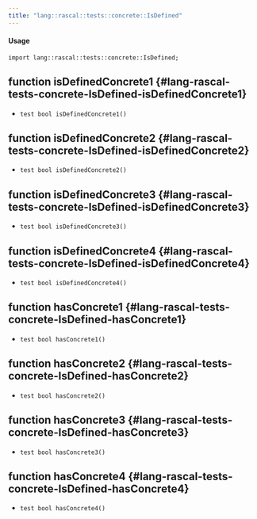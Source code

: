 ```yaml
---
title: "lang::rascal::tests::concrete::IsDefined"
---
```


#### Usage

`import lang::rascal::tests::concrete::IsDefined;`


## function isDefinedConcrete1 {#lang-rascal-tests-concrete-IsDefined-isDefinedConcrete1}

* ``test bool isDefinedConcrete1()``

## function isDefinedConcrete2 {#lang-rascal-tests-concrete-IsDefined-isDefinedConcrete2}

* ``test bool isDefinedConcrete2()``

## function isDefinedConcrete3 {#lang-rascal-tests-concrete-IsDefined-isDefinedConcrete3}

* ``test bool isDefinedConcrete3()``

## function isDefinedConcrete4 {#lang-rascal-tests-concrete-IsDefined-isDefinedConcrete4}

* ``test bool isDefinedConcrete4()``

## function hasConcrete1 {#lang-rascal-tests-concrete-IsDefined-hasConcrete1}

* ``test bool hasConcrete1()``

## function hasConcrete2 {#lang-rascal-tests-concrete-IsDefined-hasConcrete2}

* ``test bool hasConcrete2()``

## function hasConcrete3 {#lang-rascal-tests-concrete-IsDefined-hasConcrete3}

* ``test bool hasConcrete3()``

## function hasConcrete4 {#lang-rascal-tests-concrete-IsDefined-hasConcrete4}

* ``test bool hasConcrete4()``

